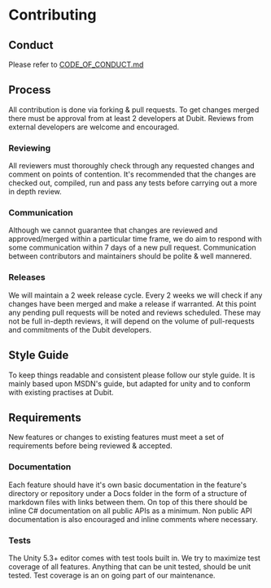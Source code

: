 # Contributing #

## Conduct ##
Please refer to [CODE_OF_CONDUCT.md](CODE_OF_CONDUCT.md)

## Process ##
All contribution is done via forking & pull requests. To get changes merged there must be approval from at least 2 developers at Dubit. Reviews from external developers are welcome and encouraged.

### Reviewing ###
All reviewers must thoroughly check through any requested changes and comment on points of contention. It's recommended that the changes are checked out, compiled, run and pass any tests before carrying out a more in depth review.

### Communication
Although we cannot guarantee that changes are reviewed and approved/merged within a particular time frame, we do aim to respond with some communication within 7 days of a new pull request. Communication between contributors and maintainers should be polite & well mannered.

### Releases ###
We will maintain a 2 week release cycle. Every 2 weeks we will check if any changes have been merged and make a release if warranted. At this point any pending pull requests will be noted and reviews scheduled. These may not be full in-depth reviews, it will depend on the volume of pull-requests and commitments of the Dubit developers.

## Style Guide ##
To keep things readable and consistent please follow our style guide. It is mainly based upon MSDN's guide, but adapted for unity and to conform with existing practises at Dubit.

## Requirements ##
New features or changes to existing features must meet a set of requirements before being reviewed & accepted.

### Documentation ###
Each feature should have it's own basic documentation in the feature's directory or repository under a Docs folder in the form of a structure of markdown files with links between them. On top of this there should be inline C# documentation on all public APIs as a minimum. Non public API documentation is also encouraged and inline comments where necessary.

### Tests ###
The Unity 5.3+ editor comes with test tools built in. We try to maximize test coverage of all features. Anything that can be unit tested, should be unit tested. Test coverage is an on going part of our maintenance.